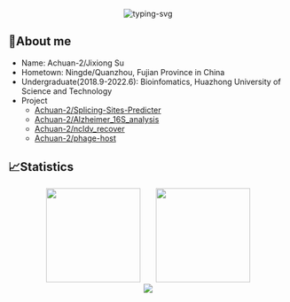 <p align="center">
   <img src="https://readme-typing-svg.herokuapp.com?color=28696B&size=21&center=true&lines=%E9%97%AA%E9%97%AA%E5%8F%91%E4%BA%AE%EF%BC%8C%E9%97%AA%E9%97%AA%E5%8F%91%E4%BA%AE;Achuan-2+%E7%A5%9D%E4%BD%A0%E4%BB%8A%E6%97%A5%E6%84%89%E5%BF%AB" alt="typing-svg">
</p>


## 🥱About me

- Name: Achuan-2/Jixiong Su
- Hometown: Ningde/Quanzhou, Fujian Province in China
- Undergraduate(2018.9-2022.6): Bioinfomatics, Huazhong University of Science and Technology
- Project
   - [Achuan-2/Splicing-Sites-Predicter](https://github.com/Achuan-2/Splicing-Sites-Predicter)
   - [Achuan-2/Alzheimer_16S_analysis](https://github.com/Achuan-2/Alzheimer_16S_analysis)
   - [Achuan-2/ncldv_recover](https://github.com/Achuan-2/ncldv_recover)
   - [Achuan-2/phage-host](https://github.com/Achuan-2/phage-host)


## 📈Statistics

<div align="center">
<span>&emsp;&emsp;</span>
<img height="170px" src="https://github-readme-stats.vercel.app/api?username=Achuan-2" /><span>&emsp;&emsp;</span><img height="170px" src="https://github-readme-stats.vercel.app/api/top-langs/?username=Achuan-2&layout=compact&langs_count=8" />
<span>&emsp;&emsp;</span>
</div>

<div align="center">
    <img  src="https://github-readme-streak-stats.herokuapp.com/?user=Achuan-2" />
</div>
